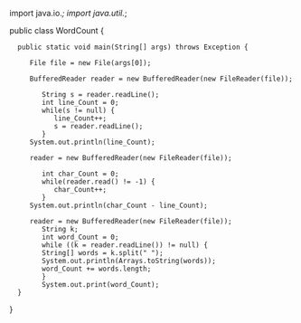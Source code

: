 import java.io.*;
import java.util.*;
   
public class WordCount {
   
      public static void main(String[] args) throws Exception {
         
         File file = new File(args[0]);
         
         BufferedReader reader = new BufferedReader(new FileReader(file));       
            
            String s = reader.readLine();
            int line_Count = 0;
            while(s != null) {
               line_Count++;
               s = reader.readLine();
            }
         System.out.println(line_Count);
         
         reader = new BufferedReader(new FileReader(file));
            
            int char_Count = 0;
            while(reader.read() != -1) {
               char_Count++;
            }
         System.out.println(char_Count - line_Count);
            
         reader = new BufferedReader(new FileReader(file));
            String k;
            int word_Count = 0;
            while ((k = reader.readLine()) != null) {
            String[] words = k.split(" ");
            System.out.println(Arrays.toString(words));
            word_Count += words.length;  
            }
            System.out.print(word_Count);       
      }
      
}            
        
